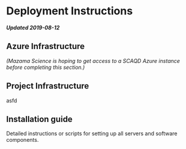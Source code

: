 # Deployment Instructions

**_Updated 2019-08-12_**

## Azure Infrastructure

_(Mazama Science is hoping to get access to a SCAQD Azure instance before
completing this section.)_

## Project Infrastructure

asfd

## Installation guide

Detailed instructions or scripts for setting up all servers and software components.
 